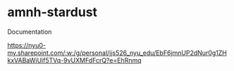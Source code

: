 # amnh-stardust

Documentation

https://nyu0-my.sharepoint.com/:w:/g/personal/jjs526_nyu_edu/EbF6jmnUP2dNur0g1ZHkxVABaWiUif5TVq-9vUXMFdFcrQ?e=EhRnmq



